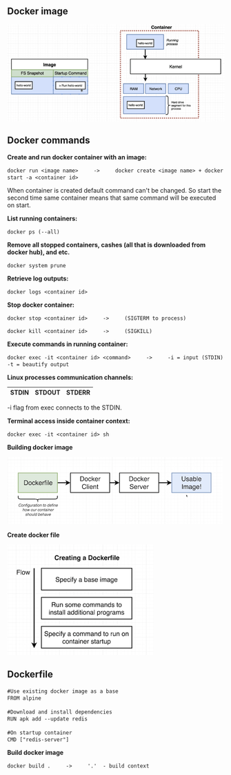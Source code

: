 Docker image
-----
![Docker image diagram](../precis/images/docker-run-hello-world-snapshot.png)


Docker commands
-----
**Create and run docker container with an image:**
```
docker run <image name>     ->     docker create <image name> + docker start -a <container id>
```
When container is created default command can't be changed. So start the second time same container means that same command will be executed on start.


**List running containers:**
```
docker ps (--all)
```


**Remove all stopped containers, cashes (all that is downloaded from docker hub), and etc.**
```
docker system prune
```


**Retrieve log outputs:**
```
docker logs <container id>
```


**Stop docker container:**
```
docker stop <container id>     ->     (SIGTERM to process)
```

```
docker kill <container id>     ->     (SIGKILL)
```


**Execute commands in running container:**
```
docker exec -it <container id> <command>     ->     -i = input (STDIN) -t = beautify output
```

            
**Linux processes communication channels:**

STDIN | STDOUT | STDERR
--- | --- | ---


-i flag from exec connects to the STDIN.


**Terminal access inside container context:**
```
docker exec -it <container id> sh
```

**Building docker image**

![Docker image flow](../precis/images/docker-image-flow.png)

**Create docker file**

![Dockerfile flow](../precis/images/dockerfile-flow.png)


Dockerfile
---
```
#Use existing docker image as a base
FROM alpine

#Download and install dependencies
RUN apk add --update redis

#On startup container
CMD ["redis-server"]
```

**Build docker image**
```
docker build .     ->     '.'  - build context
```




 
 
 